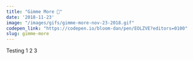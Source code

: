 ```yaml
---
title: "Gimme More 🦃"
date: '2018-11-23'
image: "/images/gifs/gimme-more-nov-23-2018.gif"
codepen_link: "https://codepen.io/bloom-dan/pen/EOLZVE?editors=0100"
slug: gimme-more
---
```


Testing 1 2 3
